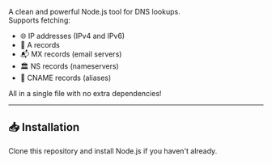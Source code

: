 A clean and powerful Node.js tool for DNS lookups.  
Supports fetching:
- 🌐 IP addresses (IPv4 and IPv6)
- 📄 A records
- 📬 MX records (email servers)
- 🏛️ NS records (nameservers)
- 🔗 CNAME records (aliases)

All in a single file with no extra dependencies!

---

## 📥 Installation

Clone this repository and install Node.js if you haven't already.
